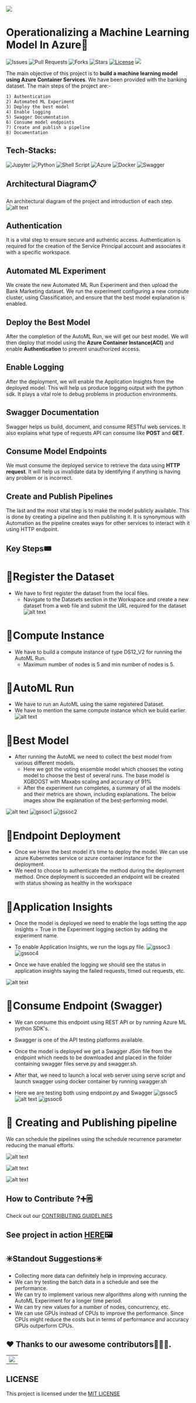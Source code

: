 ![](assets/banner.gif)
# Operationalizing a Machine Learning Model In Azure:rocket:

![Issues](https://img.shields.io/github/issues/vaibhavirohilla741/Operationalizing-ML)
![Pull Requests](https://img.shields.io/github/issues-pr/vaibhavirohilla741/Operationalizing-ML)
![Forks](https://img.shields.io/github/forks/vaibhavirohilla741/Operationalizing-ML)
![Stars](https://img.shields.io/github/stars/vaibhavirohilla741/Operationalizing-ML)
[![License](https://img.shields.io/github/license/vaibhavirohilla741/Operationalizing-ML)](https://github.com/vaibhavirohilla741/Operationalizing-ML/blob/main/LICENSE)
![](https://img.shields.io/github/repo-size/vaibhavirohilla741/Operationalizing-ML.svg?label=Repo%20size&style=flat-square)&nbsp;

The main objective of this project is to <strong>build a machine learning model using Azure Container Services</strong>. We have been provided with the banking dataset.
The main steps of the project are:-

    1) Authentication
    2) Automated ML Experiment
    3) Deploy the best model
    4) Enable logging
    5) Swagger Documentation
    6) Consume model endpoints
    7) Create and publish a pipeline
    8) Documentation

## Tech-Stacks:
<img alt="Jupyter" src="https://img.shields.io/badge/Jupyter%20-%23F37626.svg?&style=for-the-badge&logo=Jupyter&logoColor=white" /> <img alt="Python" src="https://img.shields.io/badge/python%20-%2314354C.svg?&style=for-the-badge&logo=python&logoColor=white"/> <img alt="Shell Script" src="https://img.shields.io/badge/shell%20-%23121011.svg?&style=for-the-badge&logo=gnu-bash&logoColor=white"/>  <img alt="Azure" src="https://img.shields.io/badge/azure%20-%230072C6.svg?&style=for-the-badge&logo=azure-devops&logoColor=white"/>  <img alt="Docker" src="https://img.shields.io/badge/docker%20-%230db7ed.svg?&style=for-the-badge&logo=docker&logoColor=white"/> <img alt="Swagger" src="https://img.shields.io/badge/Swaggeer%20-%23107C10.svg?&style=for-the-badge&logo=Swagger&logoColor=white"/>

## Architectural Diagram:clipboard:
An architectural diagram of the project and introduction of each step.
![alt text](https://github.com/vaibhavirohilla741/Operationalizing-ML/blob/main/Screenshots/flowchart.png "Logo Title Text 1")


## Authentication
It is a vital step to ensure secure and authentic access. Authentication is required for the creation of the Service Principal account and associates it with a specific workspace.

## Automated ML Experiment
We create the new Automated ML Run Experiment and then upload the Bank Marketing dataset. We run the experiment configuring a new compute cluster, using Classification, and ensure that the best model explanation is enabled.

## Deploy the Best Model
After the completion of the AutoML Run, we will get our best model. We will then deploy that model using the **Azure Container Instance(ACI)** and enable **Authentication** to prevent unauthorized access.

## Enable Logging
After the deployment, we will enable the Application Insights from the deployed model. This will help us produce logging output with the python sdk. It plays a vital role to debug problems in production environments.

## Swagger Documentation
Swagger helps us build, document, and consume RESTful web services. It also explains what type of requests API can consume like **POST** and **GET**.

## Consume Model Endpoints
We must consume the deployed service to retrieve the data using **HTTP request**. It will help us invalidate data by identifying if anything is having any problem or is incorrect.

## Create and Publish Pipelines
The last and the most vital step is to make the model publicly available. This is done by creating a pipeline and then publishing it. It is synonymous with Automation as the pipeline creates ways for other services to interact with it using HTTP endpoint.

## Key Steps:tickets:
   # :pushpin:Register the Dataset
   - We have to first register the dataset from the local files.
        - Navigate to the Datasets section in the Workspace and create a new dataset from a web file and submit the URL required for the dataset
   ![alt text](https://github.com/vaibhavirohilla741/Operationalizing-ML/blob/main/Screenshots/Dataset.png "Logo Title Text 1")<br>
   
   
   # :pushpin:Compute Instance 
   - We have to build a compute instance of type DS12_V2 for running the AutoML Run. 
     - Maximum number of nodes is 5 and min number of nodes is 5.
        
        
   # :pushpin:AutoML Run<br>
    
   - We have to run an AutoML using the same registered Dataset.
   - We have to mention the same compute instance which we build earlier.
   ![alt text](https://github.com/vaibhavirohilla741/Operationalizing-ML/blob/main/Screenshots/AutoML%20RUN.png "Logo Title Text 1")
    
    
   # :pushpin:Best Model
   - After running the AutoML we need to collect the best model from various different models.<br>
        - Here we got the voting ensemble model which chooses the voting model to choose the best of several runs. The base model is XGBOOST with Maxabs scaling and accuracy of 91%
        - After the experiment run completes, a summary of all the models and their metrics are shown, including explanations. The below images show the explanation of the best-performing model.
        
   ![alt text](https://github.com/vaibhavirohilla741/Operationalizing-ML/blob/main/Screenshots/Best%20Model.png "Logo Title Text 1")
   ![gssoc1](https://user-images.githubusercontent.com/61888364/112888309-d03b5700-90f1-11eb-8d1a-63aa928f878b.png)
![gssoc2](https://user-images.githubusercontent.com/61888364/112888314-d2051a80-90f1-11eb-8a50-ad9ea5eb67b6.png)
   
   # :pushpin:Endpoint Deployment
   
   - Once we Have the best model it’s time to deploy the model. We can use azure Kubernetes service or azure container instance for the deployment.
   - We need to choose to authenticate the method during the deployment method. Once deployment is succeeded an endpoint will be created with status showing as healthy in the workspace
    
   # :pushpin:Application Insights
   
  - Once the model is deployed we need to enable the logs setting the app insights = True in the Experiment logging section by adding the experiment name.
  - To enable Application Insights, we run the logs.py file.
    ![gssoc3](https://user-images.githubusercontent.com/61888364/113008907-18f81c00-9195-11eb-8854-60466b896638.png)
    ![gssoc4](https://user-images.githubusercontent.com/61888364/113008914-1b5a7600-9195-11eb-93e3-a82ea3006f83.png)


  - Once we have enabled the logging we should see the status in application insights saying the failed requests, timed out requests, etc.
   
   ![alt text](https://github.com/vaibhavirohilla741/Operationalizing-ML/blob/main/Screenshots/Deploy.png "Logo Title Text 1")
   
  # :pushpin:Consume Endpoint (Swagger)
   - We can consume this endpoint using REST API or by running Azure ML python SDK's. 
   - Swagger is one of the API testing platforms available. 
   - Once the model is deployed we get a Swagger JSon file from the endpoint which needs to be downloaded and placed in the folder containing swagger files serve.py and swagger.sh.
  - After that, we need to launch a local web server using serve script and launch swagger using docker container by running swagger.sh
  
  - Here we are testing both using endpoint.py and Swagger
 ![gssoc5](https://user-images.githubusercontent.com/61888364/113027508-cc6a0c00-91a7-11eb-88e0-560df3f6c3a6.png)
 ![alt text](https://github.com/vaibhavirohilla741/Operationalizing-ML/blob/main/Screenshots/Swagger.png "Logo Title Text 1")
  ![gssoc6](https://user-images.githubusercontent.com/61888364/113027514-cecc6600-91a7-11eb-8488-bc4b3458a75d.png)
  
  # :pushpin: Creating and Publishing pipeline 
  We can schedule the pipelines using the schedule recurrence parameter reducing the manual efforts.
  
  ![alt text](https://github.com/vaibhavirohilla741/Operationalizing-ML/blob/main/Screenshots/Pipeline%20in%20azure.png "Logo Title Text 1")
  
![alt text](https://github.com/vaibhavirohilla741/Operationalizing-ML/blob/main/Screenshots/Pipeline%20details.png "Logo Title Text 1")
  
![alt text](https://github.com/vaibhavirohilla741/Operationalizing-ML/blob/main/Screenshots/Run%20Complete.png "Logo Title Text 1")
  
## How to Contribute ?:heavy_plus_sign::spiral_notepad:
Check out our <a href="https://github.com/vaibhavirohilla741/Operationalizing-ML/blob/main/CONTRIBUTING.md">CONTRIBUTING GUIDELINES</a>
        
## See project in action <a href="https://youtu.be/GXZqAYFzaJ8">HERE<a>:framed_picture:

## :eight_spoked_asterisk:Standout Suggestions:eight_spoked_asterisk:
* Collecting more data can definitely help in improving accuracy.
* We can try testing the batch data in a schedule and see the performance.
* We can try to implement various new algorithms along with running the AutoML Experiment for a longer time period.
* We can try new values for a number of nodes, concurrency, etc.
* We can use GPUs instead of CPUs to improve the performance. Since CPUs might reduce the costs but in terms of performance and accuracy GPUs outperform CPUs.

## ❤️ Thanks to our awesome contributors:technologist:✨.
<table>
  <tr>
    <td>
        <a href="https://github.com/vaibhavirohilla741/Operationalizing-ML/graphs/contributors">
            <img src="https://contrib.rocks/image?repo=vaibhavirohilla741/Operationalizing-ML" />
        </a>
    </td>
   </tr>
</table>

## LICENSE
This project is licensed under the [MIT LICENSE](LICENSE)


